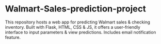 # Walmart-Sales-prediction-project
This repository hosts a web app for predicting Walmart sales &amp; checking inventory. Built with Flask, HTML, CSS &amp; JS, it offers a user-friendly interface to input parameters &amp; view predictions. Includes email notification feature.
